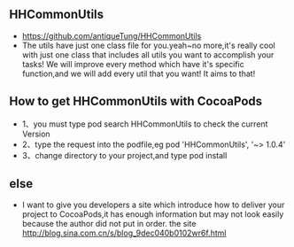 ## HHCommonUtils
  * https://github.com/antiqueTung/HHCommonUtils
  * The utils have just one class file for you.yeah~no more,it's really cool with just one class that includes all utils you want to accomplish your tasks! We will improve every method which have it's specific function,and we will add every util that you want! It aims to that!
  
  
## How to get HHCommonUtils with CocoaPods
  * 1、you must type pod search HHCommonUtils to check the current Version
  * 2、type the request into the podfile,eg pod 'HHCommonUtils', '~> 1.0.4'
  * 3、change directory to your project,and type pod install
  
## else
  * I want to give you developers a site which introduce how to deliver your project to CocoaPods,it has enough information but may not look easily because the author did not put in order. the site http://blog.sina.com.cn/s/blog_9dec040b0102wr6f.html
  
